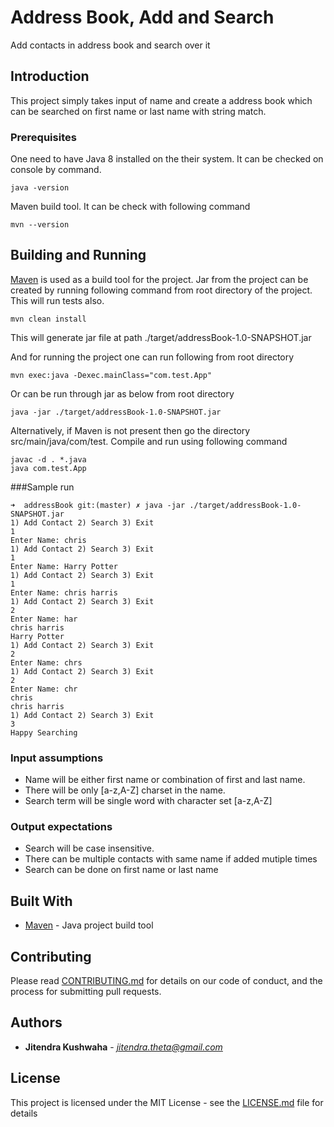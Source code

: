 # Address Book, Add and Search

Add contacts in address book and search over it

## Introduction

This project simply takes input of name and create a address book which can be searched on first name or last name with string match.

### Prerequisites

One need to have Java 8 installed on the their system. It can be checked on console by command.

```
java -version
```

Maven build tool. It can be check with following command

```
mvn --version
```

## Building and Running

[Maven](https://maven.apache.org/) is used as a build tool for the project. 
Jar from the project can be created by running following command from root directory of the project. This will run tests also.

```
mvn clean install
```
This will generate jar file at path ./target/addressBook-1.0-SNAPSHOT.jar

And for running the project one can run following from root directory

```
mvn exec:java -Dexec.mainClass="com.test.App"
```
Or can be run through jar as below from root directory

```
java -jar ./target/addressBook-1.0-SNAPSHOT.jar
```

Alternatively, if Maven is not present then go the directory src/main/java/com/test.
Compile and run using following command

```
javac -d . *.java
java com.test.App
```

###Sample run

```
➜  addressBook git:(master) ✗ java -jar ./target/addressBook-1.0-SNAPSHOT.jar
1) Add Contact 2) Search 3) Exit
1
Enter Name: chris
1) Add Contact 2) Search 3) Exit
1
Enter Name: Harry Potter
1) Add Contact 2) Search 3) Exit
1
Enter Name: chris harris
1) Add Contact 2) Search 3) Exit
2
Enter Name: har
chris harris
Harry Potter
1) Add Contact 2) Search 3) Exit
2
Enter Name: chrs
1) Add Contact 2) Search 3) Exit
2
Enter Name: chr
chris
chris harris
1) Add Contact 2) Search 3) Exit
3
Happy Searching
```

### Input assumptions
* Name will be either first name or combination of first and last name.
* There will be only [a-z,A-Z] charset in the name.
* Search term will be single word with character set [a-z,A-Z]

### Output expectations
* Search will be case insensitive.
* There can be multiple contacts with same name if added mutiple times
* Search can be done on first name or last name

## Built With

* [Maven](https://maven.apache.org/) - Java project build tool

## Contributing

Please read [CONTRIBUTING.md](https://gist.github.com/PurpleBooth/b24679402957c63ec426) for details on our code of conduct, and the process for submitting pull requests.


## Authors

* **Jitendra Kushwaha** - *jitendra.theta@gmail.com* 


## License

This project is licensed under the MIT License - see the [LICENSE.md](LICENSE.md) file for details

